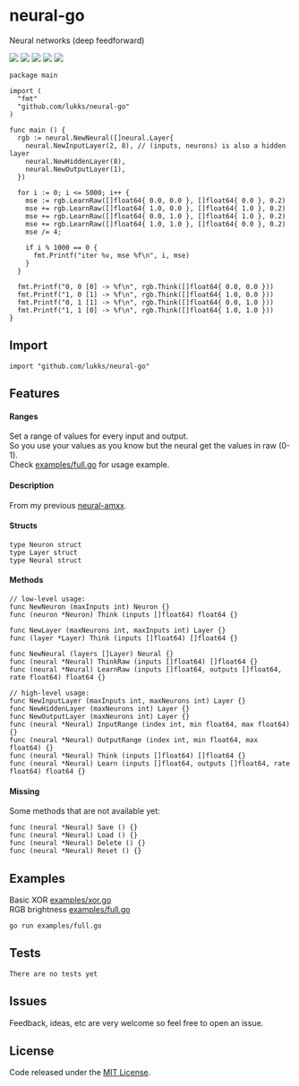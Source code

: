 # neural-go

Neural networks (deep feedforward)

![](https://img.shields.io/github/v/release/LuKks/neural-go) [![](https://img.shields.io/maintenance/yes/2019.svg?style=flat-square)](https://github.com/LuKks/neural-go) ![](https://img.shields.io/github/size/LuKks/neural-go/index.go.svg) ![](https://img.shields.io/github/downloads/LuKks/neural-go/total) ![](https://img.shields.io/github/license/LuKks/neural-go.svg)

```golang
package main

import (
  "fmt"
  "github.com/lukks/neural-go"
)

func main () {
  rgb := neural.NewNeural([]neural.Layer{
    neural.NewInputLayer(2, 8), // (inputs, neurons) is also a hidden layer
    neural.NewHiddenLayer(8),
    neural.NewOutputLayer(1),
  })

  for i := 0; i <= 5000; i++ {
    mse := rgb.LearnRaw([]float64{ 0.0, 0.0 }, []float64{ 0.0 }, 0.2)
    mse += rgb.LearnRaw([]float64{ 1.0, 0.0 }, []float64{ 1.0 }, 0.2)
    mse += rgb.LearnRaw([]float64{ 0.0, 1.0 }, []float64{ 1.0 }, 0.2)
    mse += rgb.LearnRaw([]float64{ 1.0, 1.0 }, []float64{ 0.0 }, 0.2)
    mse /= 4;

    if i % 1000 == 0 {
      fmt.Printf("iter %v, mse %f\n", i, mse)
    }
  }

  fmt.Printf("0, 0 [0] -> %f\n", rgb.Think([]float64{ 0.0, 0.0 }))
  fmt.Printf("1, 0 [1] -> %f\n", rgb.Think([]float64{ 1.0, 0.0 }))
  fmt.Printf("0, 1 [1] -> %f\n", rgb.Think([]float64{ 0.0, 1.0 }))
  fmt.Printf("1, 1 [0] -> %f\n", rgb.Think([]float64{ 1.0, 1.0 }))
}
```

## Import
```golang
import "github.com/lukks/neural-go"
```

## Features
#### Ranges
Set a range of values for every input and output.\
So you use your values as you know but the neural get the values in raw (0-1).\
Check [examples/full.go](https://github.com/LuKks/neural-go/blob/master/examples/full.go) for usage example.

#### Description
From my previous [neural-amxx](https://github.com/LuKks/neural-amxx).

#### Structs
```golang
type Neuron struct
type Layer struct
type Neural struct
```

#### Methods
```golang
// low-level usage:
func NewNeuron (maxInputs int) Neuron {}
func (neuron *Neuron) Think (inputs []float64) float64 {}

func NewLayer (maxNeurons int, maxInputs int) Layer {}
func (layer *Layer) Think (inputs []float64) []float64 {}

func NewNeural (layers []Layer) Neural {}
func (neural *Neural) ThinkRaw (inputs []float64) []float64 {}
func (neural *Neural) LearnRaw (inputs []float64, outputs []float64, rate float64) float64 {}

// high-level usage:
func NewInputLayer (maxInputs int, maxNeurons int) Layer {}
func NewHiddenLayer (maxNeurons int) Layer {}
func NewOutputLayer (maxNeurons int) Layer {}
func (neural *Neural) InputRange (index int, min float64, max float64) {}
func (neural *Neural) OutputRange (index int, min float64, max float64) {}
func (neural *Neural) Think (inputs []float64) []float64 {}
func (neural *Neural) Learn (inputs []float64, outputs []float64, rate float64) float64 {}
```

#### Missing
Some methods that are not available yet:
```golang
func (neural *Neural) Save () {}
func (neural *Neural) Load () {}
func (neural *Neural) Delete () {}
func (neural *Neural) Reset () {}
```

## Examples
Basic XOR [examples/xor.go](https://github.com/LuKks/neural-go/blob/master/examples/xor.go)\
RGB brightness [examples/full.go](https://github.com/LuKks/neural-go/blob/master/examples/full.go)

```
go run examples/full.go
```

## Tests
```
There are no tests yet
```

## Issues
Feedback, ideas, etc are very welcome so feel free to open an issue.

## License
Code released under the [MIT License](https://github.com/LuKks/neural-go/blob/master/LICENSE).

